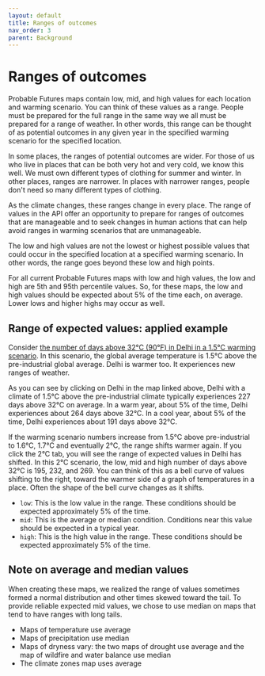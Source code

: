 ```yaml
---
layout: default
title: Ranges of outcomes
nav_order: 3
parent: Background
---
```


# Ranges of outcomes

Probable Futures maps contain low, mid, and high values for each location and warming scenario. You can think of these values as a range. People must be prepared for the full range in the same way we all must be prepared for a range of weather. In other words, this range can be thought of as potential outcomes in any given year in the specified warming scenario for the specified location.

In some places, the ranges of potential outcomes are wider. For those of us who live in places that can be both very hot and very cold, we know this well. We must own different types of clothing for summer and winter. In other places, ranges are narrower. In places with narrower ranges, people don't need so many different types of clothing.

As the climate changes, these ranges change in every place. The range of values in the API offer an opportunity to prepare for ranges of outcomes that are manageable and to seek changes in human actions that can help avoid ranges in warming scenarios that are unmanageable.

The low and high values are not the lowest or highest possible values that could occur in the specified location at a specified warming scenario. In other words, the range goes beyond these low and high points.

For all current Probable Futures maps with low and high values, the low and high are 5th and 95th percentile values. So, for these maps, the low and high values should be expected about 5% of the time each, on average. Lower lows and higher highs may occur as well.

## Range of expected values: applied example

Consider [the number of days above 32°C (90°F) in Delhi in a 1.5°C warming scenario](https://probablefutures.org/maps/?selected_map=days_above_32c&volume=heat&warming_scenario=1.5&map_version=latest#9.18/28.5824/77.1749). In this scenario, the global average temperature is 1.5°C above the pre-industrial global average. Delhi is warmer too. It experiences new ranges of weather.

As you can see by clicking on Delhi in the map linked above, Delhi with a climate of 1.5°C above the pre-industrial climate typically experiences 227 days above 32°C on average. In a warm year, about 5% of the time, Delhi experiences about 264 days above 32°C. In a cool year, about 5% of the time, Delhi experiences about 191 days above 32°C.

If the warming scenario numbers increase from 1.5°C above pre-industrial to 1.6°C, 1.7°C and eventually 2°C, the range shifts warmer again. If you click the 2°C tab, you will see the range of expected values in Delhi has shifted. In this 2°C scenario, the low, mid and high number of days above 32°C is 195, 232, and 269. You can think of this as a bell curve of values shifting to the right, toward the warmer side of a graph of temperatures in a place. Often the shape of the bell curve changes as it shifts.

-   `low`: This is the low value in the range. These conditions should be expected approximately 5% of the time.
-   `mid`: This is the average or median condition. Conditions near this value should be expected in a typical year.
-   `high`: This is the high value in the range. These conditions should be expected approximately 5% of the time.

## Note on average and median values
When creating these maps, we realized the range of values sometimes formed a normal distribution and other times skewed toward the tail. To provide reliable expected mid values, we chose to use median on maps that tend to have ranges with long tails.
- Maps of temperature use average
- Maps of precipitation use median
- Maps of dryness vary: the two maps of drought use average and the map of wildfire and water balance use median
- The climate zones map uses average
